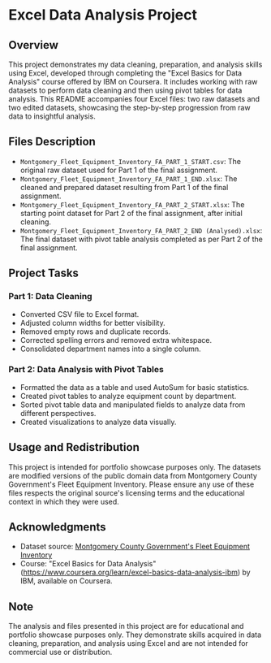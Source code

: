 

# Excel Data Analysis Project

## Overview
This project demonstrates my data cleaning, preparation, and analysis skills using Excel, developed through completing the "Excel Basics for Data Analysis" course offered by IBM on Coursera. It includes working with raw datasets to perform data cleaning and then using pivot tables for data analysis. This README accompanies four Excel files: two raw datasets and two edited datasets, showcasing the step-by-step progression from raw data to insightful analysis.

## Files Description
- `Montgomery_Fleet_Equipment_Inventory_FA_PART_1_START.csv`: The original raw dataset used for Part 1 of the final assignment.
- `Montgomery_Fleet_Equipment_Inventory_FA_PART_1_END.xlsx`: The cleaned and prepared dataset resulting from Part 1 of the final assignment.
- `Montgomery_Fleet_Equipment_Inventory_FA_PART_2_START.xlsx`: The starting point dataset for Part 2 of the final assignment, after initial cleaning.
- `Montgomery_Fleet_Equipment_Inventory_FA_PART_2_END (Analysed).xlsx`: The final dataset with pivot table analysis completed as per Part 2 of the final assignment.

## Project Tasks
### Part 1: Data Cleaning
- Converted CSV file to Excel format.
- Adjusted column widths for better visibility.
- Removed empty rows and duplicate records.
- Corrected spelling errors and removed extra whitespace.
- Consolidated department names into a single column.

### Part 2: Data Analysis with Pivot Tables
- Formatted the data as a table and used AutoSum for basic statistics.
- Created pivot tables to analyze equipment count by department.
- Sorted pivot table data and manipulated fields to analyze data from different perspectives.
- Created visualizations to analyze data visually.


## Usage and Redistribution
This project is intended for portfolio showcase purposes only. The datasets are modified versions of the public domain data from Montgomery County Government's Fleet Equipment Inventory. Please ensure any use of these files respects the original source's licensing terms and the educational context in which they were used.

## Acknowledgments
- Dataset source: [Montgomery County Government's Fleet Equipment Inventory](https://data.montgomerycountymd.gov/Government/Fleet-Equipment-Inventory/93vc-wpdr/about_data)
- Course: "Excel Basics for Data Analysis"(https://www.coursera.org/learn/excel-basics-data-analysis-ibm) by IBM, available on Coursera.

## Note
The analysis and files presented in this project are for educational and portfolio showcase purposes only. They demonstrate skills acquired in data cleaning, preparation, and analysis using Excel and are not intended for commercial use or distribution.
